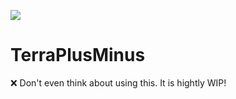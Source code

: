 ![](https://i.imgur.com/iNlTCjYh.jpg)

# TerraPlusMinus

❌ Don't even think about using this. It is hightly WIP!
